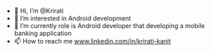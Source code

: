- 👋 Hi, I’m @Krirati
- 👀 I’m interested in Android development
- 🌱 I’m currently role is Android developer that developing a mobile banking application
- 📫 How to reach me www.linkedin.com/in/krirati-kanit

<!---
Krirati/Krirati is a ✨ special ✨ repository because its `README.md` (this file) appears on your GitHub profile.
You can click the Preview link to take a look at your changes.
--->
